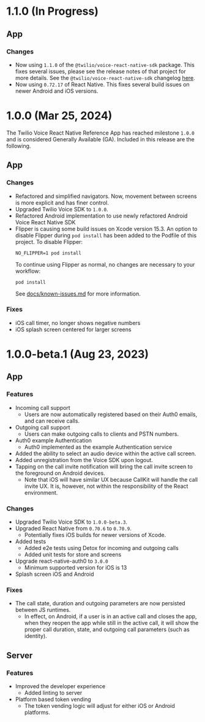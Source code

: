 # 1.1.0 (In Progress)

## App

### Changes
* Now using `1.1.0` of the `@twilio/voice-react-native-sdk` package. This fixes
  several issues, please see the release notes of that project for more details.
  See the `@twilio/voice-react-native-sdk` changelog
  [here](https://github.com/twilio/twilio-voice-react-native/blob/8e6530f4a79b514931f6474c0c601c65eafb8cf7/CHANGELOG.md#110-aug-20-2024).
* Now using `0.72.17` of React Native. This fixes several build issues on newer
  Android and iOS versions.

# 1.0.0 (Mar 25, 2024)

The Twilio Voice React Native Reference App has reached milestone `1.0.0` and is
considered Generally Available (GA). Included in this release are the following.

## App

### Changes
* Refactored and simplified navigators. Now, movement between screens is more
explicit and has finer control.
* Upgraded Twilio Voice SDK to `1.0.0`.
* Refactored Android implementation to use newly refactored Android Voice React Native SDK
* Flipper is causing some build issues on Xcode version 15.3.
  An option to disable Flipper during `pod install` has been added to the Podfile of this project.
  To disable Flipper:
  ```
  NO_FLIPPER=1 pod install
  ```
  To continue using Flipper as normal, no changes are necessary to your workflow:
  ```
  pod install
  ```
  See [docs/known-issues.md](./docs/known-issues.md) for more information.

### Fixes
* iOS call timer, no longer shows negative numbers
* iOS splash screen centered for larger screens

# 1.0.0-beta.1 (Aug 23, 2023)

## App

### Features
* Incoming call support
  * Users are now automatically registered based on their Auth0 emails, and can
  receive calls.
* Outgoing call support
  * Users can make outgoing calls to clients and PSTN numbers.
* Auth0 example Authentication
  * Auth0 implemented as the example Authentication service
* Added the ability to select an audio device within the active call screen.
* Added unregistration from the Voice SDK upon logout.
* Tapping on the call invite notification will bring the call invite screen to
the foreground on Android devices.
  * Note that iOS will have similar UX because CallKit will handle the call
  invite UX. It is, however, not within the responsibility of the React
  environment.

### Changes
* Upgraded Twilio Voice SDK to `1.0.0-beta.3`.
* Upgraded React Native from `0.70.6` to `0.70.9`.
  * Potentially fixes iOS builds for newer versions of Xcode.
* Added tests
  * Added e2e tests using Detox for incoming and outgoing calls
  * Added unit tests for store and screens
* Upgrade react-native-auth0 to `3.0.0`
  * Minimum supported version for iOS is 13
* Splash screen iOS and Android

### Fixes
* The call state, duration and outgoing parameters are now persisted between JS
runtimes.
  * In effect, on Android, if a user is in an active call and closes the app,
  when they reopen the app while still in the active call, it will show the
  proper call duration, state, and outgoing call parameters (such as identity).

## Server

### Features
* Improved the developer experience
  * Added linting to server
* Platform based token vending
  * The token vending logic will adjust for either iOS or Android platforms.
